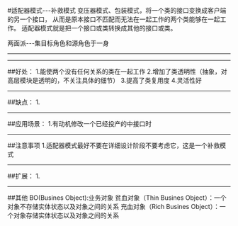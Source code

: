 #适配器模式---补救模式
变压器模式、包装模式，将一个类的接口变换成客户端的另一个接口，
从而是原本接口不匹配而无法在一起工作的两个类能够在一起工作。
适配器模式就是把一个接口或类转换成其他的接口或类。

两面派---集目标角色和源角色于一身

------------
------------
##好处：
1.能使两个没有任何关系的类在一起工作
2.增加了类透明性（抽象，对高层模块是透明的，不关注具体的细节）
3.提高了类复用度
4.灵活性好

----------
##缺点：
1.

----------  
##应用场景：
1.有动机修改一个已经投产的中接口时

----------
##注意事项
1.适配器模式最好不要在详细设计阶段不要考虑它，这是一个补救模式


----------
##扩展：
1.


----------
##其他
BO(Busines Object):业务对象
贫血对象（Thin Busines Object）：一个对象不存储实体状态以及对象之间的关系
充血对象（Rich Busines Object）：一个对象存储实体状态以及对象之间的关系